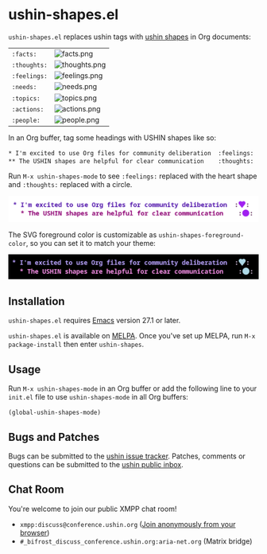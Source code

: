# ushin-shapes.el

`ushin-shapes.el` replaces ushin tags with [ushin
shapes](https://ushin.org/#shapes) in Org documents:

<table>
  <tbody>
    <tr>
      <td><code>:facts:</code></td>
      <td><img src="/~ushin/ushin-shapes.el/blob/master/img/facts.png" alt="facts.png" /></td>
    </tr>
    <tr>
      <td><code>:thoughts:</code></td>
      <td><img src="/~ushin/ushin-shapes.el/blob/master/img/thoughts.png" alt="thoughts.png" /></td>
    </tr>
    <tr>
      <td><code>:feelings:</code></td>
      <td><img src="/~ushin/ushin-shapes.el/blob/master/img/feelings.png" alt="feelings.png" /></td>
    </tr>
    <tr>
      <td><code>:needs:</code></td>
      <td><img src="/~ushin/ushin-shapes.el/blob/master/img/needs.png" alt="needs.png" /></td>
    </tr>
    <tr>
      <td><code>:topics:</code></td>
      <td><img src="/~ushin/ushin-shapes.el/blob/master/img/topics.png" alt="topics.png" /></td>
    </tr>
    <tr>
      <td><code>:actions:</code></td>
      <td><img src="/~ushin/ushin-shapes.el/blob/master/img/actions.png" alt="actions.png" /></td>
    </tr>
    <tr>
      <td><code>:people:</code></td>
      <td><img src="/~ushin/ushin-shapes.el/blob/master/img/people.png" alt="people.png" /></td>
    </tr>
  </tbody>
</table>

In an Org buffer, tag some headings with USHIN shapes like so:

```
* I'm excited to use Org files for community deliberation  :feelings:
** The USHIN shapes are helpful for clear communication    :thoughts:
```

Run `M-x ushin-shapes-mode` to see `:feelings:` replaced with the
heart shape and `:thoughts:` replaced with a circle.

![demo-light.png](./img/demo-light.png)

The SVG foreground color is customizable as
`ushin-shapes-foreground-color`, so you can set it to match your
theme:

![demo-dark.png](./img/demo-dark.png)

## Installation

`ushin-shapes.el` requires
[Emacs](https://www.gnu.org/software/emacs/) version 27.1 or later.

`ushin-shapes.el` is available on
[MELPA](https://melpa.org/#/getting-started). Once you've set up MELPA,
run `M-x package-install` then enter `ushin-shapes`.

## Usage

Run `M-x ushin-shapes-mode` in an Org buffer or add the following line
to your `init.el` file to use `ushin-shapes-mode` in all Org buffers:

```
(global-ushin-shapes-mode)
```

## Bugs and Patches

Bugs can be submitted to the [ushin issue tracker](https://todo.sr.ht/~ushin/ushin). Patches, comments or
questions can be submitted to the [ushin public inbox](https://lists.sr.ht/~ushin/ushin).

## Chat Room

You're welcome to join our public XMPP chat
room!

- `xmpp:discuss@conference.ushin.org` ([Join anonymously from your browser](https://anonymous.cheogram.com/discuss@conference.ushin.org))
- `#_bifrost_discuss_conference.ushin.org:aria-net.org` (Matrix bridge)
